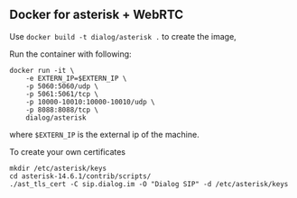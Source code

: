 ## Docker for asterisk + WebRTC

Use `docker build -t dialog/asterisk .` to create the image,

Run the container with following:
```
docker run -it \
    -e EXTERN_IP=$EXTERN_IP \
    -p 5060:5060/udp \
    -p 5061:5061/tcp \
    -p 10000-10010:10000-10010/udp \
    -p 8088:8088/tcp \
    dialog/asterisk
```
where `$EXTERN_IP` is the external ip of the machine.

To create your own certificates
```
mkdir /etc/asterisk/keys
cd asterisk-14.6.1/contrib/scripts/
./ast_tls_cert -C sip.dialog.im -O "Dialog SIP" -d /etc/asterisk/keys
```
